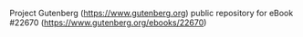 Project Gutenberg (https://www.gutenberg.org) public repository for eBook #22670 (https://www.gutenberg.org/ebooks/22670)
